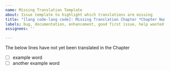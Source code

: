 ```yaml
---
name: Missing Translation Template
about: Issue template to highlight which translations are missing
title: "[lang code-lang code]: Missing Translation Chapter *Chapter Number*"
labels: bug, documentation, enhancement, good first issue, help wanted
assignees: ''

---
```


The below lines have not yet been translated in the Chapter

<!-- Add a markdown checklist of remaining terms in English that need to be translated-->

- [ ] example word
- [ ] another example word

